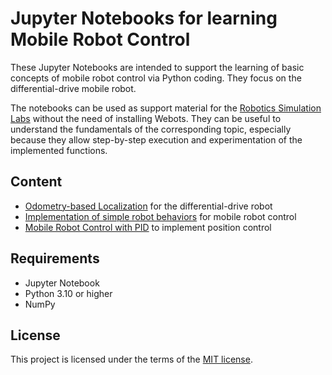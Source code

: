 # Jupyter Notebooks for learning Mobile Robot Control

These Jupyter Notebooks are intended to support the learning of basic concepts of mobile robot control via Python coding. They focus on the differential-drive mobile robot. 

The notebooks can be used as support material for the [Robotics Simulation Labs](https://felipenmartins.github.io/Robotics-Simulation-Labs/) without the need of installing Webots. They can be useful to understand the fundamentals of the corresponding topic, especially because they allow step-by-step execution and experimentation of the implemented functions.

## Content
- [Odometry-based Localization](https://github.com/felipenmartins/jupyter-notebooks/blob/main/odometry-based_localization.ipynb) for the differential-drive robot
- [Implementation of simple robot behaviors](https://github.com/felipenmartins/jupyter-notebooks/blob/main/robot_behaviors.ipynb) for mobile robot control
- [Mobile Robot Control with PID](https://github.com/felipenmartins/jupyter-notebooks/blob/main/robot_control_with_PID.ipynb) to implement position control

## Requirements
- Jupyter Notebook
- Python 3.10 or higher
- NumPy

## License
This project is licensed under the terms of the [MIT license](/LICENSE).
